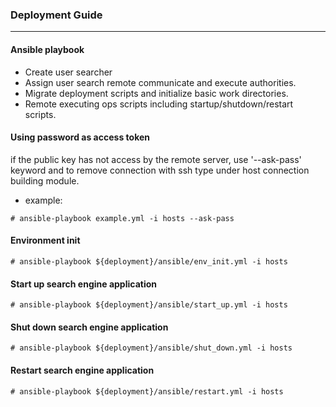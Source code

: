 ### Deployment Guide
---

#### Ansible playbook

* Create user searcher
* Assign user search remote communicate and execute authorities.
* Migrate deployment scripts and initialize basic work directories.
* Remote executing ops scripts including startup/shutdown/restart scripts.

#### Using password as access token

if the public key has not access by the remote server, use '--ask-pass' keyword and to remove connection with ssh type under host connection building module.

* example:

```
# ansible-playbook example.yml -i hosts --ask-pass

```


#### Environment init 

```
# ansible-playbook ${deployment}/ansible/env_init.yml -i hosts

```

#### Start up search engine application 

```
# ansible-playbook ${deployment}/ansible/start_up.yml -i hosts

```

#### Shut down search engine application 

```
# ansible-playbook ${deployment}/ansible/shut_down.yml -i hosts

```

#### Restart search engine application 

```
# ansible-playbook ${deployment}/ansible/restart.yml -i hosts

```
